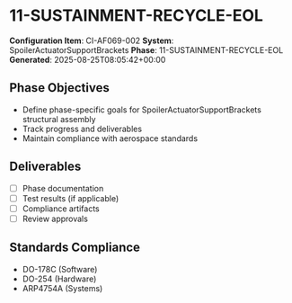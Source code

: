# 11-SUSTAINMENT-RECYCLE-EOL

**Configuration Item**: CI-AF069-002
**System**: SpoilerActuatorSupportBrackets
**Phase**: 11-SUSTAINMENT-RECYCLE-EOL
**Generated**: 2025-08-25T08:05:42+00:00

## Phase Objectives
- Define phase-specific goals for SpoilerActuatorSupportBrackets structural assembly
- Track progress and deliverables
- Maintain compliance with aerospace standards

## Deliverables
- [ ] Phase documentation
- [ ] Test results (if applicable)
- [ ] Compliance artifacts
- [ ] Review approvals

## Standards Compliance
- DO-178C (Software)
- DO-254 (Hardware)
- ARP4754A (Systems)

